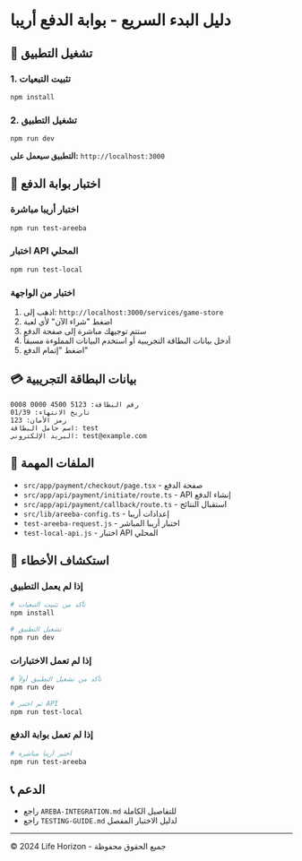# دليل البدء السريع - بوابة الدفع أريبا

## 🚀 تشغيل التطبيق

### 1. تثبيت التبعيات
```bash
npm install
```

### 2. تشغيل التطبيق
```bash
npm run dev
```

**التطبيق سيعمل على:** `http://localhost:3000`

## 🧪 اختبار بوابة الدفع

### اختبار أريبا مباشرة
```bash
npm run test-areeba
```

### اختبار API المحلي
```bash
npm run test-local
```

### اختبار من الواجهة
1. اذهب إلى: `http://localhost:3000/services/game-store`
2. اضغط "شراء الآن" لأي لعبة
3. ستتم توجيهك مباشرة إلى صفحة الدفع
4. أدخل بيانات البطاقة التجريبية أو استخدم البيانات المملوءة مسبقاً
5. اضغط "إتمام الدفع"

## 💳 بيانات البطاقة التجريبية

```
رقم البطاقة: 5123 4500 0000 0008
تاريخ الانتهاء: 01/39
رمز الأمان: 123
اسم حامل البطاقة: test
البريد الإلكتروني: test@example.com
```

## 📁 الملفات المهمة

- `src/app/payment/checkout/page.tsx` - صفحة الدفع
- `src/app/api/payment/initiate/route.ts` - API إنشاء الدفع
- `src/app/api/payment/callback/route.ts` - استقبال النتائج
- `src/lib/areeba-config.ts` - إعدادات أريبا
- `test-areeba-request.js` - اختبار أريبا المباشر
- `test-local-api.js` - اختبار API المحلي

## 🔧 استكشاف الأخطاء

### إذا لم يعمل التطبيق
```bash
# تأكد من تثبيت التبعيات
npm install

# تشغيل التطبيق
npm run dev
```

### إذا لم تعمل الاختبارات
```bash
# تأكد من تشغيل التطبيق أولاً
npm run dev

# ثم اختبر API
npm run test-local
```

### إذا لم تعمل بوابة الدفع
```bash
# اختبر أريبا مباشرة
npm run test-areeba
```

## 📞 الدعم

- راجع `AREBA-INTEGRATION.md` للتفاصيل الكاملة
- راجع `TESTING-GUIDE.md` لدليل الاختبار المفصل

---

© 2024 Life Horizon - جميع الحقوق محفوظة
